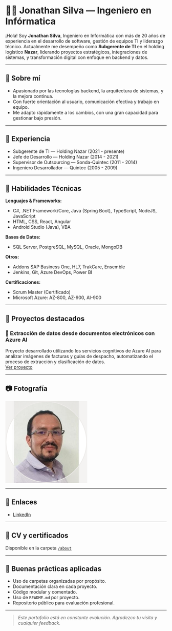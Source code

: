 # 👨‍💻 Jonathan Silva — Ingeniero en Infórmatica

¡Hola! Soy **Jonathan Silva**, Ingeniero en Informática con más de 20 años de experiencia en el desarrollo de software, gestión de equipos TI y liderazgo técnico. Actualmente me desempeño como **Subgerente de TI** en el holding logístico **Nazar**, liderando proyectos estratégicos, integraciones de sistemas, y transformación digital con enfoque en backend y datos.

---

## 🧠 Sobre mí

- Apasionado por las tecnologías backend, la arquitectura de sistemas, y la mejora continua.
- Con fuerte orientación al usuario, comunicación efectiva y trabajo en equipo.
- Me adapto rápidamente a los cambios, con una gran capacidad para gestionar bajo presión.

---

## 💼 Experiencia

- Subgerente de TI — Holding Nazar (2021 - presente)
- Jefe de Desarrollo — Holding Nazar (2014 - 2021)
- Supervisor de Outsourcing — Sonda-Quintec (2011 - 2014)
- Ingeniero Desarrollador — Quintec (2005 - 2009)

---

## 🚀 Habilidades Técnicas

**Lenguajes & Frameworks:**
- C#, .NET Framework/Core, Java (Spring Boot), TypeScript, NodeJS, JavaScript
- HTML, CSS, React, Angular
- Android Studio (Java), VBA

**Bases de Datos:**
- SQL Server, PostgreSQL, MySQL, Oracle, MongoDB

**Otros:**
- Addons SAP Business One, HL7, TrakCare, Ensemble
- Jenkins, Git, Azure DevOps, Power BI

**Certificaciones:**
- Scrum Master (Certificado)
- Microsoft Azure: AZ-800, AZ-900, AI-900

---

## 📁 Proyectos destacados

### 📄 Extracción de datos desde documentos electrónicos con Azure AI
Proyecto desarrollado utilizando los servicios cognitivos de Azure AI para analizar imágenes de facturas y guías de despacho, automatizando el proceso de extracción y clasificación de datos.  
[Ver proyecto](./projects/analisis-documentos/README.md)

---

## 📷 Fotografía

![avatar](./assets/avatar.png) <!-- Aquí debes subir tu imagen -->

---

## 🔗 Enlaces

- [LinkedIn](https://www.linkedin.com/in/jonathan-silva-sepulveda)

---

## 📄 CV y certificados

Disponible en la carpeta [`/about`](./about/cv-josilva.pdf)

---

## 🧪 Buenas prácticas aplicadas

- Uso de carpetas organizadas por propósito.
- Documentación clara en cada proyecto.
- Código modular y comentado.
- Uso de `README.md` por proyecto.
- Repositorio público para evaluación profesional.

---

> *Este portafolio está en constante evolución. Agradezco tu visita y cualquier feedback.*
